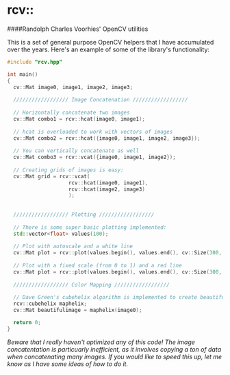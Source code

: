 rcv::
=======
####Randolph Charles Voorhies' OpenCV utilities

This is a set of general purpose OpenCV helpers that I have accumulated over the years. Here's an example of some of the library's functionality:

```cpp
#include "rcv.hpp"

int main()
{
  cv::Mat image0, image1, image2, image3;
  
  ////////////////// Image Concatenation //////////////////
  
  // Horizontally concatenate two images
  cv::Mat combo1 = rcv::hcat(image0, image1);
  
  // hcat is overloaded to work with vectors of images
  cv::Mat combo2 = rcv::hcat({image0, image1, image2, image3});
  
  // You can vertically concatenate as well
  cv::Mat combo3 = rcv::vcat({image0, image1, image2});
  
  // Creating grids of images is easy:
  cv::Mat grid = rcv::vcat(
                    rcv::hcat(image0, image1),
                    rcv::hcat(image2, image3)
                    );
                    
                
  ////////////////// Plotting //////////////////
  
  // There is some super basic plotting implemented:
  std::vector<float> values(100);
  
  // Plot with autoscale and a white line
  cv::Mat plot = rcv::plot(values.begin(), values.end(), cv::Size(300, 100));
  
  // Plot with a fixed scale (from 0 to 1) and a red line
  cv::Mat plot = rcv::plot(values.begin(), values.end(), cv::Size(300, 100), 0.0, 1.0, cv::Scalar(0,0,255));
  
  ////////////////// Color Mapping //////////////////
  
  // Dave Green's cubehelix algorithm is implemented to create beautiful RGB colormaps from single-channel data
  rcv::cubehelix maphelix;
  cv::Mat beautifulimage = maphelix(image0);

  return 0;
}
```

_Beware that I really haven't optimized any of this code! The image concatentation is particuarly inefficient, as it involves copying a ton of data when concatenating many images. If you would like to speed this up, let me know as I have some ideas of how to do it._
